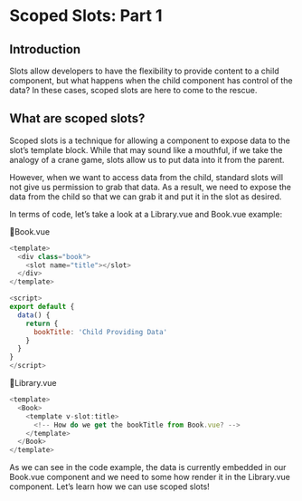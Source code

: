 # Scoped Slots: Part 1

## Introduction

Slots allow developers to have the flexibility to provide content to a child component, but what happens when the child component has control of the data? In these cases, scoped slots are here to come to the rescue.

## What are scoped slots?

Scoped slots is a technique for allowing a component to expose data to the slot’s template block. While that may sound like a mouthful, if we take the analogy of a crane game, slots allow us to put data into it from the parent.

However, when we want to access data from the child, standard slots will not give us permission to grab that data. As a result, we need to expose the data from the child so that we can grab it and put it in the slot as desired.

In terms of code, let’s take a look at a Library.vue and Book.vue example:

📄Book.vue

```javaScript
<template>
  <div class="book">
    <slot name="title"></slot>
  </div>
</template>

<script>
export default {
  data() {
    return {
      bookTitle: 'Child Providing Data'
    }
  }
}
</script>
```

📄Library.vue

```javaScript
<template>
  <Book>
    <template v-slot:title>
      <!-- How do we get the bookTitle from Book.vue? -->
    </template>
  </Book>
</template>
```

As we can see in the code example, the data is currently embedded in our Book.vue component and we need to some how render it in the Library.vue component. Let’s learn how we can use scoped slots!
